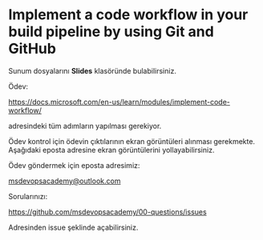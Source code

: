 # Implement a code workflow in your build pipeline by using Git and GitHub #

Sunum dosyalarını **Slides** klasöründe bulabilirsiniz.

Ödev:

https://docs.microsoft.com/en-us/learn/modules/implement-code-workflow/

adresindeki tüm adımların yapılması gerekiyor.

Ödev kontrol için ödevin çıktılarının ekran görüntüleri alınması gerekmekte.
Aşağıdaki eposta adresine ekran görüntülerini yollayabilirsiniz.

Ödev göndermek için eposta adresimiz: 

msdevopsacademy@outlook.com

Sorularınızı:  

https://github.com/msdevopsacademy/00-questions/issues

Adresinden issue şeklinde açabilirsiniz. 
